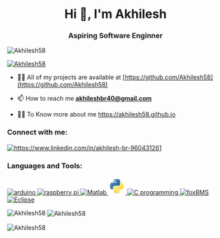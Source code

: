 

<h1 align="center">Hi 👋, I'm Akhilesh</h1>
<h3 align="center">Aspiring Software Enginner</h3>

<p align="left"> <img src="https://komarev.com/ghpvc/?username=sarah-2510&label=Profile%20views&color=0e75b6&style=flat" alt="Akhilesh58" /> </p>

<p align="left"> <a href="https://github.com/ryo-ma/github-profile-trophy"><img src="https://github-profile-trophy.vercel.app/?username=Akhilesh58" alt="Akhilesh58" /></a> </p>

- 👨‍💻 All of my projects are available at [https://github.com/Akhilesh58](https://github.com/Akhilesh58)

- 📫 How to reach me **akhileshbr40@gmail.com**

- 👨‍💻 To Know more about me https://akhilesh58.github.io

<h3 align="left">Connect with me:</h3>
<p align="left">
<a href="https://www.linkedin.com/in/akhilesh-br-960431261" target="blank"><img align="center" src="https://raw.githubusercontent.com/rahuldkjain/github-profile-readme-generator/master/src/images/icons/Social/linked-in-alt.svg" alt="https://www.linkedin.com/in/akhilesh-br-960431261" height="30" width="40" /></a>
</p>

<h3 align="left">Languages and Tools:</h3>
<p align="left">
  <a href="https://www.arduino.cc/" target="_blank">
    <img src="https://cdn.worldvectorlogo.com/logos/arduino-1.svg" alt="arduino" width="40" height="40"/>
  </a>
  <a href="https://www.raspberrypi.org/" target="_blank">
    <img src="https://cdn.worldvectorlogo.com/logos/raspberry-pi.svg" alt="raspberry pi" width="40" height="40"/>
  </a>
  <a href="https://www.mathworks.com/products/matlab.html" target="_blank">
    <img src="https://upload.wikimedia.org/wikipedia/commons/2/21/Matlab_Logo.png" alt="Matlab" width="40" height="40"/>
  </a>
  <a href="https://www.python.org" target="_blank">
    <img src="https://raw.githubusercontent.com/devicons/devicon/master/icons/python/python-original.svg" alt="python" width="40" height="40"/>
  </a>
  <a href="https://www.cprogramming.com/" target="_blank">
    <img src="https://upload.wikimedia.org/wikipedia/commons/1/18/C_Programming_Language.svg" alt="C programming" width="40" height="40"/>
  </a>
    <a href="https://www.foxbms.org/" target="_blank">
    <img src="https://avatars.githubusercontent.com/u/24648128?v=" alt="foxBMS" width="40" height="40"/>
  </a>
  <a href="https://www.eclipse.org/" target="_blank">
    <img src="https://upload.wikimedia.org/wikipedia/commons/d/d0/Eclipse-Luna-Logo.svg" alt="Eclipse" width="40" height="40"/>
  </a>
</p>


<p><img align="left" src="https://github-readme-stats.vercel.app/api/top-langs?username=Akhilesh58&show_icons=true&locale=en&layout=compact" alt="Akhilesh58" /></p>

<p>&nbsp;<img align="center" src="https://github-readme-stats.vercel.app/api?username=Akhilesh58&show_icons=true&locale=en" alt="Akhilesh58" /></p>

<p><img align="center" src="https://github-readme-streak-stats.herokuapp.com/?user=Akhilesh58&" alt="Akhilesh58" /></p>




